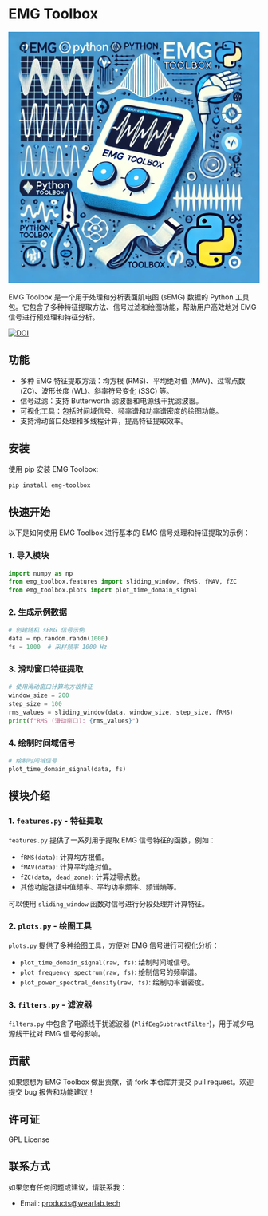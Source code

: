 # EMG Toolbox

<img src="./assets/logo.webp" style="zoom:50%;" />

EMG Toolbox 是一个用于处理和分析表面肌电图 (sEMG) 数据的 Python 工具包。它包含了多种特征提取方法、信号过滤和绘图功能，帮助用户高效地对 EMG 信号进行预处理和特征分析。

[![DOI](https://zenodo.org/badge/DOI/10.5281/zenodo.13957415.svg)](https://doi.org/10.5281/zenodo.13957415)
## 功能

- 多种 EMG 特征提取方法：均方根 (RMS)、平均绝对值 (MAV)、过零点数 (ZC)、波形长度 (WL)、斜率符号变化 (SSC) 等。
- 信号过滤：支持 Butterworth 滤波器和电源线干扰滤波器。
- 可视化工具：包括时间域信号、频率谱和功率谱密度的绘图功能。
- 支持滑动窗口处理和多线程计算，提高特征提取效率。

## 安装

使用 pip 安装 EMG Toolbox:

```bash
pip install emg-toolbox
```

## 快速开始

以下是如何使用 EMG Toolbox 进行基本的 EMG 信号处理和特征提取的示例：

### 1. 导入模块

```python
import numpy as np
from emg_toolbox.features import sliding_window, fRMS, fMAV, fZC
from emg_toolbox.plots import plot_time_domain_signal
```

### 2. 生成示例数据

```python
# 创建随机 sEMG 信号示例
data = np.random.randn(1000)
fs = 1000  # 采样频率 1000 Hz
```

### 3. 滑动窗口特征提取

```python
# 使用滑动窗口计算均方根特征
window_size = 200
step_size = 100
rms_values = sliding_window(data, window_size, step_size, fRMS)
print(f"RMS (滑动窗口): {rms_values}")
```

### 4. 绘制时间域信号

```python
# 绘制时间域信号
plot_time_domain_signal(data, fs)
```

## 模块介绍

### 1. `features.py` - 特征提取

`features.py` 提供了一系列用于提取 EMG 信号特征的函数，例如：

- `fRMS(data)`: 计算均方根值。
- `fMAV(data)`: 计算平均绝对值。
- `fZC(data, dead_zone)`: 计算过零点数。
- 其他功能包括中值频率、平均功率频率、频谱熵等。

可以使用 `sliding_window` 函数对信号进行分段处理并计算特征。

### 2. `plots.py` - 绘图工具

`plots.py` 提供了多种绘图工具，方便对 EMG 信号进行可视化分析：

- `plot_time_domain_signal(raw, fs)`: 绘制时间域信号。
- `plot_frequency_spectrum(raw, fs)`: 绘制信号的频率谱。
- `plot_power_spectral_density(raw, fs)`: 绘制功率谱密度。

### 3. `filters.py` - 滤波器

`filters.py` 中包含了电源线干扰滤波器 (`PlifEegSubtractFilter`)，用于减少电源线干扰对 EMG 信号的影响。

## 贡献

如果您想为 EMG Toolbox 做出贡献，请 fork 本仓库并提交 pull request。欢迎提交 bug 报告和功能建议！

## 许可证

GPL License

## 联系方式

如果您有任何问题或建议，请联系我：

- Email: products@wearlab.tech
